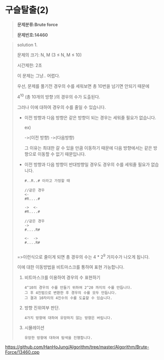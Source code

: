 #  구슬탈출(2)

> **문제분류:Brute force**
>
> **문제번호:14460**

> solution 1.
>
> 문제의 크기:  N, M (3 ≤ N, M ≤ 10)
>
> 시간제한: 2초
>
> 
>
> 이 문제는 그냥.. 어렵다. 
>
> 우선, 문제를 풀기전 경우의 수를 세워보면 총 10번을 넘기면 안되기 때문에
>
> 4<sup>10</sup> (총 10개의 방향 )의 경우의 수가 도출된다.
>
> 그러나 이에 대하여 경우의 수를 줄일 수 있습니다.
>
> - 이전 방향과 다음 방향은 같은 방향이 되는 경우는 세워줄 필요가 없습니다.
>
>   ex)
>
>   ->(이전 방향) ->(다음방향)
>
>   그 이유는 최대한 갈 수 있을 만큼 이동하기 때문에 다음 방향에서는 같은 방향으로 이동할 수 없기 때문입니다.
>
> - 이전 방향과 다음 방향이 반대방향일 경우도 경우의 수를 세워줄 필요가 없습니다.
>
>   ```
>   #..R..# 이라고 가정할 때
>   
>   //같은 경우
>   <- 
>   #R....#
>   
>   ->  <-
>   #R....#
>   
>   //같은 경우
>   ->
>   #....R#
>   
>   <-  ->
>   #....R#
>   
>   
>   ```
>
>   
>
> =>이런식으로 줄이게 되면 총 경우의 수는 4 * 2<sup>9</sup> 가지수가 나오게 됩니다.
>
> 이에 대한 이동방법을 비트마스크를 통하여 표현 가능합니다.
>
> 1. 비트마스크를 이용하여 경우의 수 표현하기
>
>    ```
>    4^10의 경우의 수를 만들기 위하여 2^20 까지의 수를 만듭니다.
>    그 후 4진법으로 변환한 후 경우의 수를 모두 만듭니다.
>    그 결과 10자리의 4진수의 수를 도출할 수 있습니다.
>    ```
>
> 2. 방향 진위여부 판단.
>
>    ```
>    4가지 방향에 대하여 유망하지 않는 방향은 버립니다.
>    ```
>
> 3. 시뮬레이션
>
>    ```
>    유망한 방향에 대하여 탐색을 진행합니다.
>    ```

https://github.com/HanHoJung/Algorithm/tree/master/Algorithm/Brute-Force/13460.cpp  
















